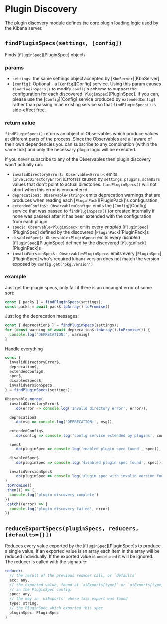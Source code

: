 # Plugin Discovery

The plugin discovery module defines the core plugin loading logic used by the Kibana server.


## `findPluginSpecs(settings, [config])`

Finds [`PluginSpec`][PluginSpec] objects

### params
 - `settings`: the same settings object accepted by [`KbnServer`][KbnServer]
 - `[config]`: Optional - a [`Config`][Config] service. Using this param causes `findPluginSpecs()` to modify `config`'s schema to support the configuration for each discovered [`PluginSpec`][PluginSpec]. If you can, please use the [`Config`][Config] service produced by `extendedConfig$` rather than passing in an existing service so that `findPluginSpecs()` is side-effect free.

### return value

`findPluginSpecs()` returns an object of Observables which produce values at different parts of the process. Since the Observables are all aware of their own dependencies you can subscribe to any combination (within the same tick) and only the necessary plugin logic will be executed.

If you *never* subscribe to any of the Observables then plugin discovery won't actually run.

 - `invalidDirectoryError$: Observable<Error>`: emits [`InvalidDirectoryError`][Errors]s caused by `settings.plugins.scanDirs` values that don't point to actual directories. `findPluginSpecs()` will not abort when this error is encountered.
 - `deprecation$: Observable<string>`: emits deprecation warnings that are produces when reading each [`PluginPack`][PluginPack]'s configuration
 - `extendedConfig$: Observable<Config>`: emits the [`Config`][Config] service that was passed to `findPluginSpecs()` (or created internally if none was passed) after it has been extended with the configuration from each plugin
 - `spec$: Observable<PluginSpec>`: emits every *enabled* [`PluginSpec`][PluginSpec] defined by the discovered [`PluginPack`][PluginPack]s
 - `disabledSpec$: Observable<PluginSpec>`: emits every *disabled* [`PluginSpec`][PluginSpec] defined by the discovered [`PluginPack`][PluginPack]s
 - `invalidVersionSpec$: Observable<PluginSpec>`: emits every [`PluginSpec`][PluginSpec] who's required kibana version does not match the version exposed by `config.get('pkg.version')`

### example

Just get the plugin specs, only fail if there is an uncaught error of some sort:
```js
const { pack$ } = findPluginSpecs(settings);
const packs = await pack$.toArray().toPromise()
```

Just log the deprecation messages:
```js
const { deprecation$ } = findPluginSpecs(settings);
for (const warning of await deprecation$.toArray().toPromise()) {
  console.log('DEPRECATION:', warning)
}
```

Handle everything
```js
const {
  invalidDirectoryError$,
  deprecation$,
  extendedConfig$,
  spec$,
  disabledSpecs$,
  invalidVersionSpec$,
} = findPluginSpecs(settings);

Observable.merge(
  invalidDirectoryError$
    .do(error => console.log('Invalid directory error', error)),

  deprecation$
    .do(msg => console.log('DEPRECATION:', msg)),

  extendedConfig$
    .do(config => console.log('config service extended by plugins', config)),

  spec$
    .do(pluginSpec => console.log('enabled plugin spec found', spec)),

  disabledSpec$
    .do(pluginSpec => console.log('disabled plugin spec found', spec)),

  invalidVersionSpec$
    .do(pluginSpec => console.log('plugin spec with invalid version found', spec)),
)
.toPromise()
.then(() => {
  console.log('plugin discovery complete')
})
.catch((error) => {
  console.log('plugin discovery failed', error)
})

```

## `reduceExportSpecs(pluginSpecs, reducers, [defaults={}])`

Reduces every value exported by the [`PluginSpec`][PluginSpec]s to produce a single value. If an exported value is an array each item in the array will be reduced individually. If the exported value is `undefined` it will be ignored. The reducer is called with the signature:

```js
reducer(
  // the result of the previous reducer call, or `defaults`
  acc: any,
  // the exported value, found at `uiExports[type]` or `uiExports[type][i]`
  // in the PluginSpec config.
  spec: any,
  // the key in `uiExports` where this export was found
  type: string,
  // the PluginSpec which exported this spec
  pluginSpec: PluginSpec
)
```
